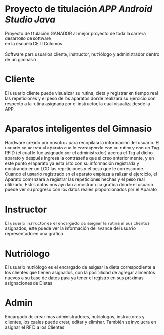 # Proyecto de titulación _APP Android Studio Java_
Proyecto de titulación GANADOR al mejor proyecto de toda la carrera desarrollo de software <br>
en la escuela CETI Colomos
<br>
<br>
Software para usuarios cliente, instructor, nutriólogo y administrador dentro de un gimnasío
<br>
# Cliente
El usuario cliente puede visualizar su rutina, dieta y registrar en tiempo real las repeticiones y el peso de los 
aparatos donde realizará su ejercicio con respecto a la rutina asignada por el instructor, la cual visualiza desde la APP. 

# Aparatos inteligentes del Gimnasio

Hardware creado por nosotros para recopilara la información del usuario.
El usuario se acerca al aparato que le corresponde con su rutina y con un Tag RFID (el cual le fue asignado por el administrador)
acerca el Tag al dicho aparato y después ingresa la contraseña que el creo anterior mente, y en este punto el aparato ya esta listo con su información registrada
y mostrando en un LCD las repeticiones y el peso que le corresponde.
Cuando el usuario registrado en el aparato empieza a ralizar el ejercicio, el Aparato comenzará a registrar las repeticiones hechas y el peso real utilizado.
Estos datos nos ayudan a mostrar una gráfica dónde el usuario puede ver su progreso con los datos reales proporcionados por el Aparato

# Instructor

El usuario instructor es el encargado de asignar la rutina al sus clientes asignados, este puede ver la información del avance del usuario representado en una gráfica

# Nutriólogo

El usuario nutriólogo es el encargado de asignar la dieta correspodiente a los clientes que tienen asignados, con la pósibilidad de agregar alimentos nuevos a su base de 
datos para ya tener el registro en sus próximas asignaciones de Dietas

# Admin
Encargado de crear mas administradores, nutriologos, instructores y clientes, los cuales puede crear, editar y eliminar. También se involucra en asignar el 
RFID a los Clientes
